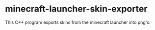 # minecraft-launcher-skin-exporter
This C++ program exports skins from the minecraft launcher into png's.
